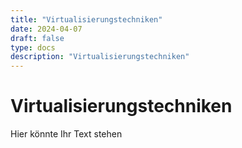 ```yaml
---
title: "Virtualisierungstechniken"
date: 2024-04-07
draft: false
type: docs
description: "Virtualisierungstechniken"
---
```


# Virtualisierungstechniken

Hier könnte Ihr Text stehen